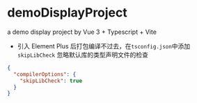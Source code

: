 # demoDisplayProject

a demo display project by Vue 3 + Typescript + Vite

- 引入 Element Plus 后打包编译不过去，在`tsconfig.json`中添加 `skipLibCheck` 忽略默认库的类型声明文件的检查

```json
{
  "compilerOptions": {
    "skipLibCheck": true
  }
}
```

